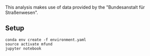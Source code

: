 This analysis makes use of data provided by the "Bundesanstalt für Straßenwesen".

## Setup

	conda env create -f environment.yaml 
	source activate mfund
	jupyter notebook

